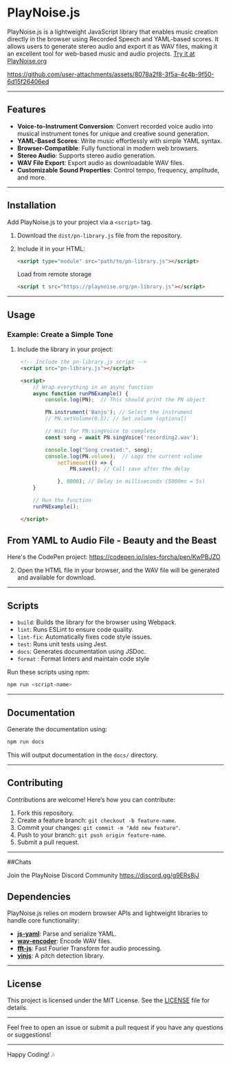 # PlayNoise.js

PlayNoise.js is a lightweight JavaScript library that enables music creation directly in the browser using Recorded Speech and YAML-based scores. It allows users to generate stereo audio and export it as WAV files, making it an excellent tool for web-based music and audio projects.
[Try it at  PlayNoise.org](https://playnoise.org/)



https://github.com/user-attachments/assets/8078a2f8-3f5a-4c4b-9f50-6d15f26406ed



---

## Features

- **Voice-to-Instrument Conversion**: Convert recorded voice audio into musical instrument tones for unique and creative sound generation.
- **YAML-Based Scores**: Write music effortlessly with simple YAML syntax.
- **Browser-Compatible**: Fully functional in modern web browsers.
- **Stereo Audio**: Supports stereo audio generation.
- **WAV File Export**: Export audio as downloadable WAV files.
- **Customizable Sound Properties**: Control tempo, frequency, amplitude, and more.

---

## Installation

Add PlayNoise.js to your project via a `<script>` tag. 

1. Download the `dist/pn-library.js` file from the repository.
2. Include it in your HTML:

   ```html
   <script type="module" src="path/to/pn-library.js"></script>
   ```
   Load from remote storage
   ```html
   <script t src="https://playnoise.org/pn-library.js"></script>
   ```

---

## Usage

### Example: Create a Simple Tone

1. Include the library in your project:

   ```html
    <!-- Include the pn-library.js script -->
    <script src="pn-library.js"></script>

    <script>
        // Wrap everything in an async function
        async function runPNExample() {
            console.log(PN);  // This should print the PN object

            PN.instrument('Banjo'); // Select the instrument
            // PN.setVolume(0.5); // Set volume (optional)

            // Wait for PN.singVoice to complete
            const song = await PN.singVoice('recording2.wav');

            console.log("Song created:", song);
            console.log(PN.volume);  // Logs the current volume
                setTimeout(() => {
                    PN.save(); // Call save after the delay

                }, 8000); // Delay in milliseconds (5000ms = 5s)
        }

        // Run the function
        runPNExample();

    </script>
   ```

## From YAML to Audio File - Beauty and the Beast 

Here's the CodePen project: https://codepen.io/isles-forcha/pen/KwPBJZO

2. Open the HTML file in your browser, and the WAV file will be generated and available for download.

---

## Scripts

- `build`: Builds the library for the browser using Webpack.
- `lint`: Runs ESLint to ensure code quality.
- `lint-fix`: Automatically fixes code style issues.
- `test`: Runs unit tests using Jest.
- `docs`: Generates documentation using JSDoc.
- `format` : Format linters and maintain code style

Run these scripts using npm:

```bash
npm run <script-name>
```

---

## Documentation

Generate the documentation using:

```bash
npm run docs
```

This will output documentation in the `docs/` directory.

---

## Contributing

Contributions are welcome! Here’s how you can contribute:

1. Fork this repository.
2. Create a feature branch: `git checkout -b feature-name`.
3. Commit your changes: `git commit -m "Add new feature"`.
4. Push to your branch: `git push origin feature-name`.
5. Submit a pull request.

---

##Chats

Join the PlayNoise Discord Community https://discord.gg/g9ERs8jJ

## Dependencies

PlayNoise.js relies on modern browser APIs and lightweight libraries to handle core functionality:

- **[js-yaml](https://github.com/nodeca/js-yaml)**: Parse and serialize YAML.
- **[wav-encoder](https://github.com/mohayonao/wav-encoder)**: Encode WAV files.
- **[fft-js](https://github.com/dntj/jsfft)**: Fast Fourier Transform for audio processing.
- **[yinjs](https://github.com/qiuxiang/yinjs)**: A pitch detection library.

---

## License

This project is licensed under the MIT License. See the [LICENSE](LICENSE) file for details.

---


Feel free to open an issue or submit a pull request if you have any questions or suggestions!

--- 

Happy Coding! 🎶
